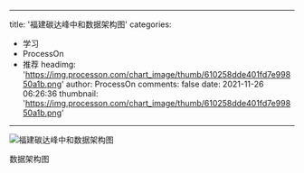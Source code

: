 
---
title: '福建碳达峰中和数据架构图'
categories: 
 - 学习
 - ProcessOn
 - 推荐
headimg: 'https://img.processon.com/chart_image/thumb/610258dde401fd7e99850a1b.png'
author: ProcessOn
comments: false
date: 2021-11-26 06:26:36
thumbnail: 'https://img.processon.com/chart_image/thumb/610258dde401fd7e99850a1b.png'
---

<div>   
<img class="thumb" alt="福建碳达峰中和数据架构图" src="https://img.processon.com/chart_image/thumb/610258dde401fd7e99850a1b.png" referrerpolicy="no-referrer">
<p>数据架构图</p>  
</div>
            